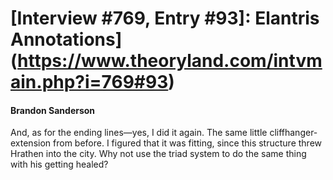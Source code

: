 # [Interview #769, Entry #93]: Elantris Annotations](https://www.theoryland.com/intvmain.php?i=769#93)

#### Brandon Sanderson

And, as for the ending lines—yes, I did it again. The same little cliffhanger-extension from before. I figured that it was fitting, since this structure threw Hrathen into the city. Why not use the triad system to do the same thing with his getting healed?

